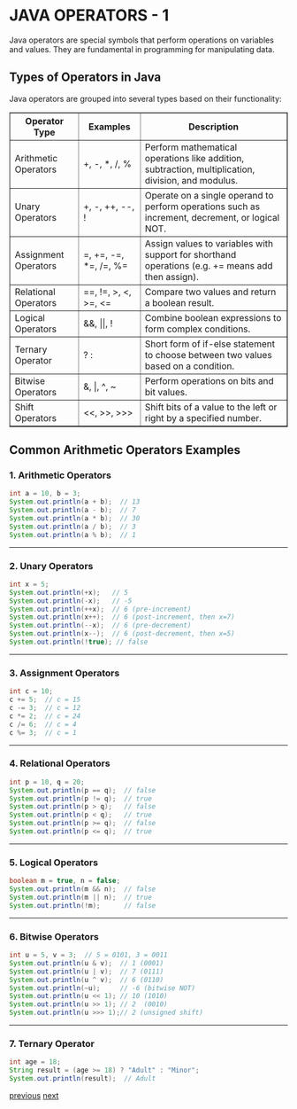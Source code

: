# JAVA OPERATORS - 1

Java operators are special symbols that perform operations on variables and values. They are fundamental in programming for manipulating data.

## Types of Operators in Java

Java operators are grouped into several types based on their functionality:

<table border = 1s>
  <thead>
    <tr>
      <th>Operator Type</th>
      <th>Examples</th>
      <th>Description</th>
    </tr>
  </thead>
  <tbody>
    <tr>
      <td>Arithmetic Operators</td>
      <td>+, -, *, /, %</td>
      <td>Perform mathematical operations like addition, subtraction, multiplication, division, and modulus.</td>
    </tr>
    <tr>
      <td>Unary Operators</td>
      <td>+, -, ++, --, !</td>
      <td>Operate on a single operand to perform operations such as increment, decrement, or logical NOT.</td>
    </tr>
    <tr>
      <td>Assignment Operators</td>
      <td>=, +=, -=, *=, /=, %=</td>
      <td>Assign values to variables with support for shorthand operations (e.g. += means add then assign).</td>
    </tr>
    <tr>
      <td>Relational Operators</td>
      <td>==, !=, >, <, >=, <=</td>
      <td>Compare two values and return a boolean result.</td>
    </tr>
    <tr>
      <td>Logical Operators</td>
      <td>&&, ||, !</td>
      <td>Combine boolean expressions to form complex conditions.</td>
    </tr>
    <tr>
      <td>Ternary Operator</td>
      <td>? :</td>
      <td>Short form of if-else statement to choose between two values based on a condition.</td>
    </tr>
    <tr>
      <td>Bitwise Operators</td>
      <td>&, |, ^, ~</td>
      <td>Perform operations on bits and bit values.</td>
    </tr>
    <tr>
      <td>Shift Operators</td>
      <td>&lt;&lt;, &gt;&gt;, &gt;&gt;&gt;</td>
      <td>Shift bits of a value to the left or right by a specified number.</td>
    </tr>
  </tbody>
</table>

## Common Arithmetic Operators Examples  

### 1. **Arithmetic Operators**

```java
int a = 10, b = 3;
System.out.println(a + b);  // 13
System.out.println(a - b);  // 7
System.out.println(a * b);  // 30
System.out.println(a / b);  // 3
System.out.println(a % b);  // 1
```

---

### 2. **Unary Operators**

```java
int x = 5;
System.out.println(+x);   // 5
System.out.println(-x);   // -5
System.out.println(++x);  // 6 (pre-increment)
System.out.println(x++);  // 6 (post-increment, then x=7)
System.out.println(--x);  // 6 (pre-decrement)
System.out.println(x--);  // 6 (post-decrement, then x=5)
System.out.println(!true); // false
```

---

### 3. **Assignment Operators**

```java
int c = 10;
c += 5;  // c = 15
c -= 3;  // c = 12
c *= 2;  // c = 24
c /= 6;  // c = 4
c %= 3;  // c = 1
```

---

### 4. **Relational Operators**

```java
int p = 10, q = 20;
System.out.println(p == q);  // false
System.out.println(p != q);  // true
System.out.println(p > q);   // false
System.out.println(p < q);   // true
System.out.println(p >= q);  // false
System.out.println(p <= q);  // true
```

---

### 5. **Logical Operators**

```java
boolean m = true, n = false;
System.out.println(m && n);  // false
System.out.println(m || n);  // true
System.out.println(!m);      // false
```

---

### 6. **Bitwise Operators**

```java
int u = 5, v = 3;  // 5 = 0101, 3 = 0011
System.out.println(u & v);  // 1 (0001)
System.out.println(u | v);  // 7 (0111)
System.out.println(u ^ v);  // 6 (0110)
System.out.println(~u);     // -6 (bitwise NOT)
System.out.println(u << 1); // 10 (1010)
System.out.println(u >> 1); // 2  (0010)
System.out.println(u >>> 1);// 2 (unsigned shift)
```

---

### 7. **Ternary Operator**

```java
int age = 18;
String result = (age >= 18) ? "Adult" : "Minor";
System.out.println(result);  // Adult
```

[previous](javafundamentals6.md)
[next](javalogicalstatements1.md)